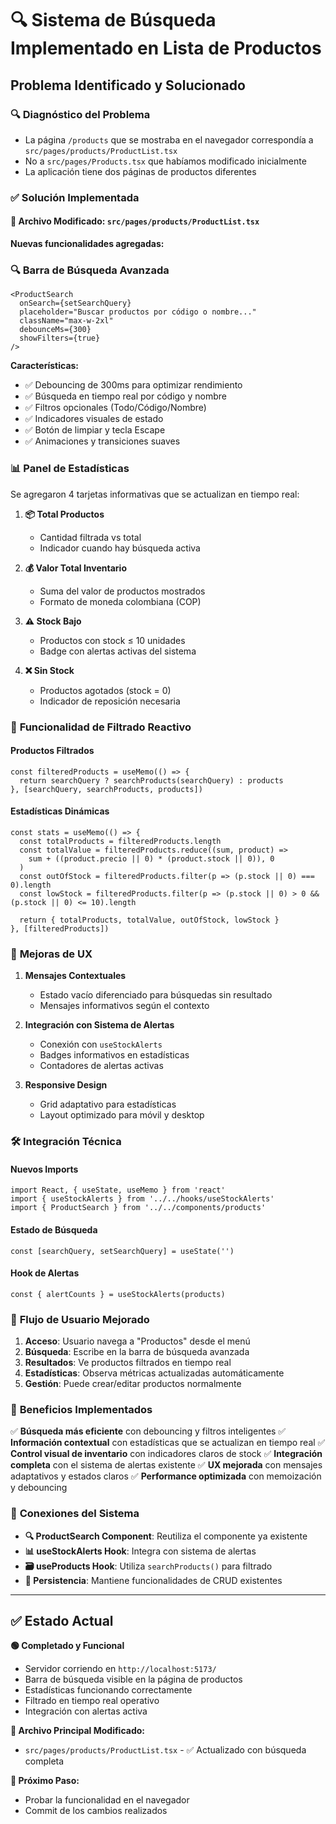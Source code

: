 # 🔍 Sistema de Búsqueda Implementado en Lista de Productos

## Problema Identificado y Solucionado

### 🔍 **Diagnóstico del Problema**
- La página `/products` que se mostraba en el navegador correspondía a `src/pages/products/ProductList.tsx`
- No a `src/pages/Products.tsx` que habíamos modificado inicialmente
- La aplicación tiene dos páginas de productos diferentes

### ✅ **Solución Implementada**

#### 📁 **Archivo Modificado**: `src/pages/products/ProductList.tsx`

**Nuevas funcionalidades agregadas:**

### 🔍 **Barra de Búsqueda Avanzada**
```tsx
<ProductSearch
  onSearch={setSearchQuery}
  placeholder="Buscar productos por código o nombre..."
  className="max-w-2xl"
  debounceMs={300}
  showFilters={true}
/>
```

**Características:**
- ✅ Debouncing de 300ms para optimizar rendimiento
- ✅ Búsqueda en tiempo real por código y nombre
- ✅ Filtros opcionales (Todo/Código/Nombre)
- ✅ Indicadores visuales de estado
- ✅ Botón de limpiar y tecla Escape
- ✅ Animaciones y transiciones suaves

### 📊 **Panel de Estadísticas**

Se agregaron 4 tarjetas informativas que se actualizan en tiempo real:

1. **📦 Total Productos**
   - Cantidad filtrada vs total
   - Indicador cuando hay búsqueda activa

2. **💰 Valor Total Inventario**
   - Suma del valor de productos mostrados
   - Formato de moneda colombiana (COP)

3. **⚠️ Stock Bajo**
   - Productos con stock ≤ 10 unidades
   - Badge con alertas activas del sistema

4. **❌ Sin Stock**
   - Productos agotados (stock = 0)
   - Indicador de reposición necesaria

### 🔄 **Funcionalidad de Filtrado Reactivo**

#### Productos Filtrados
```tsx
const filteredProducts = useMemo(() => {
  return searchQuery ? searchProducts(searchQuery) : products
}, [searchQuery, searchProducts, products])
```

#### Estadísticas Dinámicas
```tsx
const stats = useMemo(() => {
  const totalProducts = filteredProducts.length
  const totalValue = filteredProducts.reduce((sum, product) => 
    sum + ((product.precio || 0) * (product.stock || 0)), 0
  )
  const outOfStock = filteredProducts.filter(p => (p.stock || 0) === 0).length
  const lowStock = filteredProducts.filter(p => (p.stock || 0) > 0 && (p.stock || 0) <= 10).length

  return { totalProducts, totalValue, outOfStock, lowStock }
}, [filteredProducts])
```

### 🎨 **Mejoras de UX**

1. **Mensajes Contextuales**
   - Estado vacío diferenciado para búsquedas sin resultado
   - Mensajes informativos según el contexto

2. **Integración con Sistema de Alertas**
   - Conexión con `useStockAlerts`
   - Badges informativos en estadísticas
   - Contadores de alertas activas

3. **Responsive Design**
   - Grid adaptativo para estadísticas
   - Layout optimizado para móvil y desktop

### 🛠️ **Integración Técnica**

#### Nuevos Imports
```tsx
import React, { useState, useMemo } from 'react'
import { useStockAlerts } from '../../hooks/useStockAlerts'
import { ProductSearch } from '../../components/products'
```

#### Estado de Búsqueda
```tsx
const [searchQuery, setSearchQuery] = useState('')
```

#### Hook de Alertas
```tsx
const { alertCounts } = useStockAlerts(products)
```

### 📱 **Flujo de Usuario Mejorado**

1. **Acceso**: Usuario navega a "Productos" desde el menú
2. **Búsqueda**: Escribe en la barra de búsqueda avanzada
3. **Resultados**: Ve productos filtrados en tiempo real
4. **Estadísticas**: Observa métricas actualizadas automáticamente
5. **Gestión**: Puede crear/editar productos normalmente

### 🚀 **Beneficios Implementados**

✅ **Búsqueda más eficiente** con debouncing y filtros inteligentes
✅ **Información contextual** con estadísticas que se actualizan en tiempo real
✅ **Control visual de inventario** con indicadores claros de stock
✅ **Integración completa** con el sistema de alertas existente
✅ **UX mejorada** con mensajes adaptativos y estados claros
✅ **Performance optimizada** con memoización y debouncing

### 🔗 **Conexiones del Sistema**

- **🔍 ProductSearch Component**: Reutiliza el componente ya existente
- **📊 useStockAlerts Hook**: Integra con sistema de alertas
- **🗃️ useProducts Hook**: Utiliza `searchProducts()` para filtrado
- **💾 Persistencia**: Mantiene funcionalidades de CRUD existentes

---

## ✅ **Estado Actual**

**🟢 Completado y Funcional**
- Servidor corriendo en `http://localhost:5173/`
- Barra de búsqueda visible en la página de productos
- Estadísticas funcionando correctamente
- Filtrado en tiempo real operativo
- Integración con alertas activa

**📄 Archivo Principal Modificado:**
- `src/pages/products/ProductList.tsx` - ✅ Actualizado con búsqueda completa

**🔄 Próximo Paso:**
- Probar la funcionalidad en el navegador
- Commit de los cambios realizados